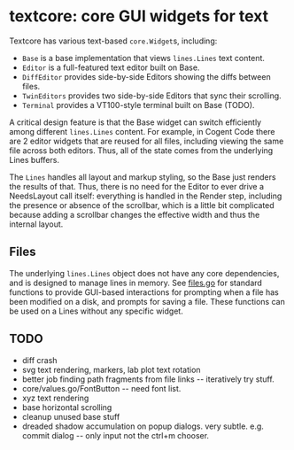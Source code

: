 # textcore: core GUI widgets for text

Textcore has various text-based `core.Widget`s, including:
* `Base` is a base implementation that views `lines.Lines` text content.
* `Editor` is a full-featured text editor built on Base.
* `DiffEditor` provides side-by-side Editors showing the diffs between files.
* `TwinEditors` provides two side-by-side Editors that sync their scrolling.
* `Terminal` provides a VT100-style terminal built on Base (TODO).

A critical design feature is that the Base widget can switch efficiently among different `lines.Lines` content. For example, in Cogent Code there are 2 editor widgets that are reused for all files, including viewing the same file across both editors. Thus, all of the state comes from the underlying Lines buffers.

The `Lines` handles all layout and markup styling, so the Base just renders the results of that. Thus, there is no need for the Editor to ever drive a NeedsLayout call itself: everything is handled in the Render step, including the presence or absence of the scrollbar, which is a little bit complicated because adding a scrollbar changes the effective width and thus the internal layout.

## Files

The underlying `lines.Lines` object does not have any core dependencies, and is designed to manage lines in memory. See [files.go](files.go) for standard functions to provide GUI-based interactions for prompting when a file has been modified on a disk, and prompts for saving a file. These functions can be used on a Lines without any specific widget.

## TODO

* diff crash
* svg text rendering, markers, lab plot text rotation
* better job finding path fragments from file links -- iteratively try stuff.
* core/values.go/FontButton -- need font list.
* xyz text rendering
* base horizontal scrolling
* cleanup unused base stuff
* dreaded shadow accumulation on popup dialogs. very subtle. e.g. commit dialog -- only input not the ctrl+m chooser.


